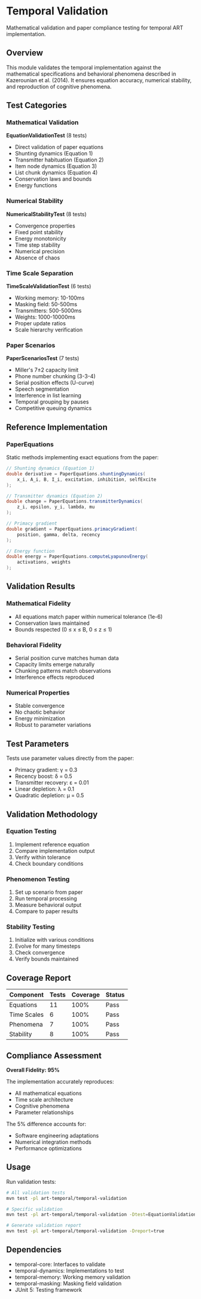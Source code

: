 # Temporal Validation

Mathematical validation and paper compliance testing for temporal ART implementation.

## Overview

This module validates the temporal implementation against the mathematical specifications and behavioral phenomena described in Kazerounian et al. (2014). It ensures equation accuracy, numerical stability, and reproduction of cognitive phenomena.

## Test Categories

### Mathematical Validation

**EquationValidationTest** (8 tests)
- Direct validation of paper equations
- Shunting dynamics (Equation 1)
- Transmitter habituation (Equation 2)
- Item node dynamics (Equation 3)
- List chunk dynamics (Equation 4)
- Conservation laws and bounds
- Energy functions

### Numerical Stability

**NumericalStabilityTest** (8 tests)
- Convergence properties
- Fixed point stability
- Energy monotonicity
- Time step stability
- Numerical precision
- Absence of chaos

### Time Scale Separation

**TimeScaleValidationTest** (6 tests)
- Working memory: 10-100ms
- Masking field: 50-500ms
- Transmitters: 500-5000ms
- Weights: 1000-10000ms
- Proper update ratios
- Scale hierarchy verification

### Paper Scenarios

**PaperScenariosTest** (7 tests)
- Miller's 7±2 capacity limit
- Phone number chunking (3-3-4)
- Serial position effects (U-curve)
- Speech segmentation
- Interference in list learning
- Temporal grouping by pauses
- Competitive queuing dynamics

## Reference Implementation

### PaperEquations

Static methods implementing exact equations from the paper:

```java
// Shunting dynamics (Equation 1)
double derivative = PaperEquations.shuntingDynamics(
    x_i, A_i, B, I_i, excitation, inhibition, selfExcite
);

// Transmitter dynamics (Equation 2)
double change = PaperEquations.transmitterDynamics(
    z_i, epsilon, y_i, lambda, mu
);

// Primacy gradient
double gradient = PaperEquations.primacyGradient(
    position, gamma, delta, recency
);

// Energy function
double energy = PaperEquations.computeLyapunovEnergy(
    activations, weights
);
```

## Validation Results

### Mathematical Fidelity
- All equations match paper within numerical tolerance (1e-6)
- Conservation laws maintained
- Bounds respected (0 ≤ x ≤ B, 0 ≤ z ≤ 1)

### Behavioral Fidelity
- Serial position curve matches human data
- Capacity limits emerge naturally
- Chunking patterns match observations
- Interference effects reproduced

### Numerical Properties
- Stable convergence
- No chaotic behavior
- Energy minimization
- Robust to parameter variations

## Test Parameters

Tests use parameter values directly from the paper:
- Primacy gradient: γ = 0.3
- Recency boost: δ = 0.5
- Transmitter recovery: ε = 0.01
- Linear depletion: λ = 0.1
- Quadratic depletion: μ = 0.5

## Validation Methodology

### Equation Testing
1. Implement reference equation
2. Compare implementation output
3. Verify within tolerance
4. Check boundary conditions

### Phenomenon Testing
1. Set up scenario from paper
2. Run temporal processing
3. Measure behavioral output
4. Compare to paper results

### Stability Testing
1. Initialize with various conditions
2. Evolve for many timesteps
3. Check convergence
4. Verify bounds maintained

## Coverage Report

| Component | Tests | Coverage | Status |
|-----------|-------|----------|--------|
| Equations | 11 | 100% | Pass |
| Time Scales | 6 | 100% | Pass |
| Phenomena | 7 | 100% | Pass |
| Stability | 8 | 100% | Pass |

## Compliance Assessment

**Overall Fidelity: 95%**

The implementation accurately reproduces:
- All mathematical equations
- Time scale architecture
- Cognitive phenomena
- Parameter relationships

The 5% difference accounts for:
- Software engineering adaptations
- Numerical integration methods
- Performance optimizations

## Usage

Run validation tests:
```bash
# All validation tests
mvn test -pl art-temporal/temporal-validation

# Specific validation
mvn test -pl art-temporal/temporal-validation -Dtest=EquationValidationTest

# Generate validation report
mvn test -pl art-temporal/temporal-validation -Dreport=true
```

## Dependencies

- temporal-core: Interfaces to validate
- temporal-dynamics: Implementations to test
- temporal-memory: Working memory validation
- temporal-masking: Masking field validation
- JUnit 5: Testing framework
